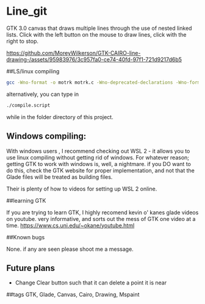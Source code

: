 # Line_git

GTK 3.0 canvas that draws multiple lines through the use of nested linked lists. Click with the left button on the mouse to draw lines, click with the right to stop.  

https://github.com/MoreyWilkerson/GTK-CAIRO-line-drawing-/assets/95983976/3c957fa0-ce74-40fd-97f1-721d9217d6b5

##LS/linux compiling

```bash
gcc -Wno-format -o motrk motrk.c -Wno-deprecated-declarations -Wno-format-security -lm `pkg-config --cflags --libs gtk+-3.0` -export-dynamic
```

alternatively, you can type in 
```bash
./compile.script
```
while in the folder directory of this project.

## Windows compiling:

With windows users , I recommend checking out WSL 2 - it allows you to use linux compiling without getting rid of windows. For whatever reason; getting GTK to work with windows is, well, a nightmare. if you DO want to do this, check the GTK website for proper implementation, and not that the Glade files will be treated as building files. 

Their is plenty of how to videos for setting up WSL 2 online. 

##learning GTK

If you are trying to learn GTK, I highly recomend kevin o' kanes glade videos on youtube. very informative, and sorts out the mess of GTK one video at a time. 
https://www.cs.uni.edu/~okane/youtube.html

##Known bugs 

None. if any are seen please shoot me a message. 

## Future plans
- Change Clear button such that it can delete a point it is near 

##tags 
GTK, Glade, Canvas, Cairo, Drawing, Mspaint